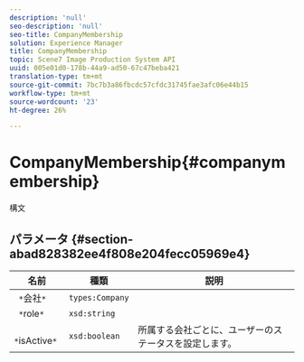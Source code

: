 ```yaml
---
description: 'null'
seo-description: 'null'
seo-title: CompanyMembership
solution: Experience Manager
title: CompanyMembership
topic: Scene7 Image Production System API
uuid: 005e01d0-178b-44a9-ad50-67c47beba421
translation-type: tm+mt
source-git-commit: 7bc7b3a86fbcdc57cfdc31745fae3afc06e44b15
workflow-type: tm+mt
source-wordcount: '23'
ht-degree: 26%

---
```



# CompanyMembership{#companymembership}

構文

## パラメータ {#section-abad828382ee4f808e204fecc05969e4}

| 名前 | 種類 | 説明 |
|---|---|---|
| ` *`会社`*` | `types:Company` |  |
| ` *`role`*` | `xsd:string` |  |
| ` *`isActive`*` | `xsd:boolean` | 所属する会社ごとに、ユーザーのステータスを設定します。 |

